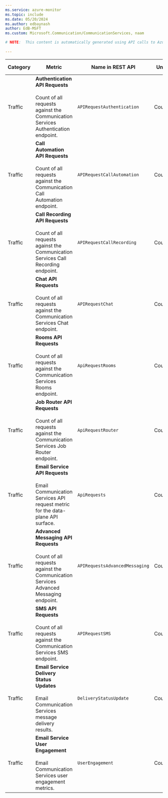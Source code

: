 ```yaml
---
ms.service: azure-monitor
ms.topic: include
ms.date: 05/20/2024
ms.author: edbaynash
author: EdB-MSFT
ms.custom: Microsoft.Communication/CommunicationServices, naam

# NOTE:  This content is automatically generated using API calls to Azure. Any edits made on these files will be overwritten in the next run of the script. 
 
---
```



|Category|Metric|Name in REST API|Unit|Aggregation|Dimensions|Time Grains|DS Export|
|---|---|---|---|---|---|---|---|
|Traffic|**Authentication API Requests**<br><br>Count of all requests against the Communication Services Authentication endpoint. |`APIRequestAuthentication` |Count |Count |`Operation`, `StatusCode`, `StatusCodeClass`|PT1M |No|
|Traffic|**Call Automation API Requests**<br><br>Count of all requests against the Communication Call Automation endpoint. |`APIRequestCallAutomation` |Count |Count |`Operation`, `StatusCode`, `StatusCodeClass`, `ApiVersion`|PT1M |Yes|
|Traffic|**Call Recording API Requests**<br><br>Count of all requests against the Communication Services Call Recording endpoint. |`APIRequestCallRecording` |Count |Count |`Operation`, `StatusCode`, `StatusCodeClass`|PT1M |Yes|
|Traffic|**Chat API Requests**<br><br>Count of all requests against the Communication Services Chat endpoint. |`APIRequestChat` |Count |Count |`Operation`, `StatusCode`, `StatusCodeClass`|PT1M |Yes|
|Traffic|**Rooms API Requests**<br><br>Count of all requests against the Communication Services Rooms endpoint. |`ApiRequestRooms` |Count |Count |`Operation`, `StatusCode`, `StatusCodeClass`|PT1M |Yes|
|Traffic|**Job Router API Requests**<br><br>Count of all requests against the Communication Services Job Router endpoint. |`ApiRequestRouter` |Count |Count |`OperationName`, `StatusCode`, `StatusCodeSubClass`, `ApiVersion`|PT1M |Yes|
|Traffic|**Email Service API Requests**<br><br>Email Communication Services API request metric for the data-plane API surface. |`ApiRequests` |Count |Count |`Operation`, `StatusCode`, `StatusCodeClass`, `StatusCodeReason`|PT1M |Yes|
|Traffic|**Advanced Messaging API Requests**<br><br>Count of all requests against the Communication Services Advanced Messaging endpoint. |`APIRequestsAdvancedMessaging` |Count |Count |`Operation`, `StatusCode`, `StatusCodeClass`, `ChannelType`, `ApiVersion`, `MessageStatus`|PT1M |Yes|
|Traffic|**SMS API Requests**<br><br>Count of all requests against the Communication Services SMS endpoint. |`APIRequestSMS` |Count |Count |`Operation`, `StatusCode`, `StatusCodeClass`, `ErrorCode`, `NumberType`, `Country`, `OptAction`|PT1M |Yes|
|Traffic|**Email Service Delivery Status Updates**<br><br>Email Communication Services message delivery results. |`DeliveryStatusUpdate` |Count |Count |`MessageStatus`, `Result`, `SmtpStatusCode`, `EnhancedSmtpStatusCode`, `SenderDomain`, `IsHardBounce`|PT1M |Yes|
|Traffic|**Email Service User Engagement**<br><br>Email Communication Services user engagement metrics. |`UserEngagement` |Count |Count |`EngagementType`|PT1M |Yes|